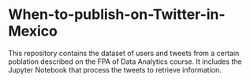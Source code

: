 # When-to-publish-on-Twitter-in-Mexico
This repository contains the dataset of users and tweets from a certain poblation described on the FPA of Data Analytics course. It includes the Jupyter Notebook that process the tweets to retrieve information.
